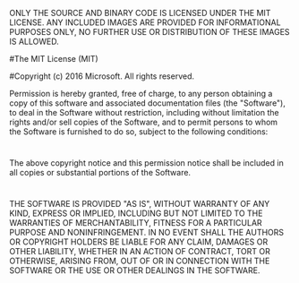 ONLY THE SOURCE AND BINARY CODE IS LICENSED UNDER THE MIT LICENSE.  ANY INCLUDED IMAGES ARE PROVIDED FOR INFORMATIONAL PURPOSES ONLY, NO FURTHER USE OR DISTRIBUTION OF THESE IMAGES IS ALLOWED.

#The MIT License (MIT)

#Copyright (c) 2016 Microsoft. All rights reserved.

Permission is hereby granted, free of charge, to any person obtaining a copy of this software and associated documentation files (the "Software"), to deal in the Software without restriction, including without limitation the rights and/or sell copies of the Software, and to permit persons to whom the Software is furnished to do so, subject to the following conditions:
#
The above copyright notice and this permission notice shall be included in all copies or substantial portions of the Software.
#
THE SOFTWARE IS PROVIDED "AS IS", WITHOUT WARRANTY OF ANY KIND, EXPRESS OR IMPLIED, INCLUDING BUT NOT LIMITED TO THE WARRANTIES OF MERCHANTABILITY, FITNESS FOR A PARTICULAR PURPOSE AND NONINFRINGEMENT. IN NO EVENT SHALL THE AUTHORS OR COPYRIGHT HOLDERS BE LIABLE FOR ANY CLAIM, DAMAGES OR OTHER LIABILITY, WHETHER IN AN ACTION OF CONTRACT, TORT OR OTHERWISE, ARISING FROM, OUT OF OR IN CONNECTION WITH THE SOFTWARE OR THE USE OR OTHER DEALINGS IN THE SOFTWARE.
